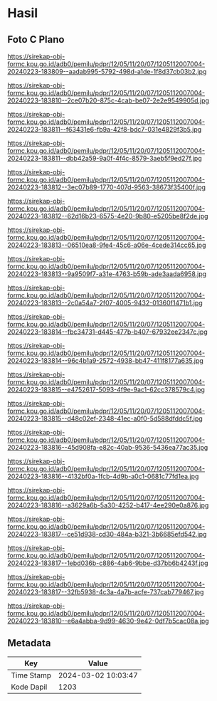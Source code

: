 # Hasil

## Foto C Plano

https://sirekap-obj-formc.kpu.go.id/adb0/pemilu/pdpr/12/05/11/20/07/1205112007004-20240223-183809--aadab995-5792-498d-a1de-1f8d37cb03b2.jpg

https://sirekap-obj-formc.kpu.go.id/adb0/pemilu/pdpr/12/05/11/20/07/1205112007004-20240223-183810--2ce07b20-875c-4cab-be07-2e2e9549905d.jpg

https://sirekap-obj-formc.kpu.go.id/adb0/pemilu/pdpr/12/05/11/20/07/1205112007004-20240223-183811--f63431e6-fb9a-42f8-bdc7-031e4829f3b5.jpg

https://sirekap-obj-formc.kpu.go.id/adb0/pemilu/pdpr/12/05/11/20/07/1205112007004-20240223-183811--dbb42a59-9a0f-4f4c-8579-3aeb5f9ed27f.jpg

https://sirekap-obj-formc.kpu.go.id/adb0/pemilu/pdpr/12/05/11/20/07/1205112007004-20240223-183812--3ec07b89-1770-407d-9563-38673f35400f.jpg

https://sirekap-obj-formc.kpu.go.id/adb0/pemilu/pdpr/12/05/11/20/07/1205112007004-20240223-183812--62d16b23-6575-4e20-9b80-e5205be8f2de.jpg

https://sirekap-obj-formc.kpu.go.id/adb0/pemilu/pdpr/12/05/11/20/07/1205112007004-20240223-183813--06510ea8-9fe4-45c6-a06e-4cede314cc65.jpg

https://sirekap-obj-formc.kpu.go.id/adb0/pemilu/pdpr/12/05/11/20/07/1205112007004-20240223-183813--9a9509f7-a31e-4763-b59b-ade3aada6958.jpg

https://sirekap-obj-formc.kpu.go.id/adb0/pemilu/pdpr/12/05/11/20/07/1205112007004-20240223-183813--2c0a54a7-2f07-4005-9432-01360f1471b1.jpg

https://sirekap-obj-formc.kpu.go.id/adb0/pemilu/pdpr/12/05/11/20/07/1205112007004-20240223-183814--fbc34731-d445-477b-b407-67932ee2347c.jpg

https://sirekap-obj-formc.kpu.go.id/adb0/pemilu/pdpr/12/05/11/20/07/1205112007004-20240223-183814--96c4b1a9-2572-4938-bb47-411f8177a635.jpg

https://sirekap-obj-formc.kpu.go.id/adb0/pemilu/pdpr/12/05/11/20/07/1205112007004-20240223-183815--e4752617-5093-4f9e-9ac1-62cc378579c4.jpg

https://sirekap-obj-formc.kpu.go.id/adb0/pemilu/pdpr/12/05/11/20/07/1205112007004-20240223-183815--d48c02ef-2348-41ec-a0f0-5d588dfddc5f.jpg

https://sirekap-obj-formc.kpu.go.id/adb0/pemilu/pdpr/12/05/11/20/07/1205112007004-20240223-183816--45d908fa-e82c-40ab-9536-5436ea77ac35.jpg

https://sirekap-obj-formc.kpu.go.id/adb0/pemilu/pdpr/12/05/11/20/07/1205112007004-20240223-183816--4132bf0a-1fcb-4d9b-a0c1-0681c77fd1ea.jpg

https://sirekap-obj-formc.kpu.go.id/adb0/pemilu/pdpr/12/05/11/20/07/1205112007004-20240223-183816--a3629a6b-5a30-4252-b417-4ee290e0a876.jpg

https://sirekap-obj-formc.kpu.go.id/adb0/pemilu/pdpr/12/05/11/20/07/1205112007004-20240223-183817--ce51d938-cd30-484a-b321-3b6685efd542.jpg

https://sirekap-obj-formc.kpu.go.id/adb0/pemilu/pdpr/12/05/11/20/07/1205112007004-20240223-183817--1ebd036b-c886-4ab6-9bbe-d37bb6b4243f.jpg

https://sirekap-obj-formc.kpu.go.id/adb0/pemilu/pdpr/12/05/11/20/07/1205112007004-20240223-183817--32fb5938-4c3a-4a7b-acfe-737cab779467.jpg

https://sirekap-obj-formc.kpu.go.id/adb0/pemilu/pdpr/12/05/11/20/07/1205112007004-20240223-183810--e6a4abba-9d99-4630-9e42-0df7b5cac08a.jpg


## Metadata

| Key        | Value               |
| ---------- | ------------------- |
| Time Stamp | 2024-03-02 10:03:47 |
| Kode Dapil | 1203                |



